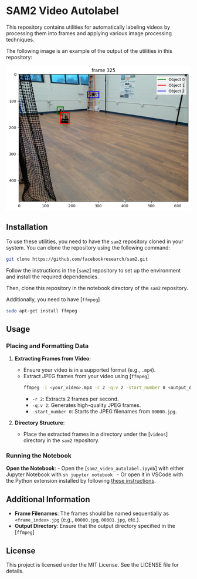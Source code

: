 # SAM2 Video Autolabel

This repository contains utilities for automatically labeling videos by processing them into frames and applying various image processing techniques.

The following image is an example of the output of the utilities in this repository:

![Example Output](images/yolo_bbox_output.png)


## Installation

To use these utilities, you need to have the `sam2` repository cloned in your system. You can clone the repository using the following command:

```sh
git clone https://github.com/facebookresearch/sam2.git
```
Follow the instructions in the [`sam2`] repository to set up the environment and install the required dependencies.

Then, clone this repository in the notebook directory of the `sam2` repository. 

Additionally, you need to have [`ffmpeg`]

```sh
sudo apt-get install ffmpeg
```

## Usage

### Placing and Formatting Data

1. **Extracting Frames from Video**:
    - Ensure your video is in a supported format (e.g., `.mp4`).
    - Extract JPEG frames from your video using [`ffmpeg`]
      ```sh
      ffmpeg -i <your_video>.mp4 -r 2 -q:v 2 -start_number 0 <output_dir>/'%05d.jpg'
      ```
      - `-r 2`: Extracts 2 frames per second.
      - `-q:v 2`: Generates high-quality JPEG frames.
      - `-start_number 0`: Starts the JPEG filenames from `00000.jpg`.

2. **Directory Structure**:
    - Place the extracted frames in a directory under the [`videos`] directory in the `sam2` repository.

### Running the Notebook

**Open the Notebook**:
    - Open the [`sam2_video_autolabel.ipynb`] with either Jupyter Notebook with 
        ```sh
        jupyter notebook
        ```
    - Or open it in VSCode with the Python extension installed by following [these instructions](https://code.visualstudio.com/docs/datascience/jupyter-notebooks).

## Additional Information

- **Frame Filenames**: The frames should be named sequentially as `<frame_index>.jpg` (e.g., `00000.jpg`, `00001.jpg`, etc.).
- **Output Directory**: Ensure that the output directory specified in the [`ffmpeg`]

## License

This project is licensed under the MIT License. See the LICENSE file for details.
